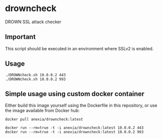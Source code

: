 # drowncheck
DROWN SSL attack checker


Important
---------
This script should be executed in an environment where SSLv2 is enabled.

Usage
-----

```shell
./DROWNcheck.sh 10.0.0.2 443
./DROWNcheck.sh 10.0.0.2 993
```

Simple usage using custom docker container
------------------------------------------

Either build this image yourself using the Dockerfile in this repository,
or use the image available from Docker hub:

```shell
docker pull anexia/drowncheck:latest
```

```shell
docker run --rm=true -t -i anexia/drowncheck:latest 10.0.0.2 443
docker run --rm=true -t -i anexia/drowncheck:latest 10.0.0.2 993
```